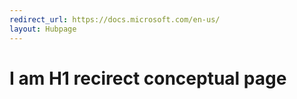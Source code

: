 ```yaml
---
redirect_url: https://docs.microsoft.com/en-us/
layout: Hubpage
---
```


# I am H1 recirect conceptual page